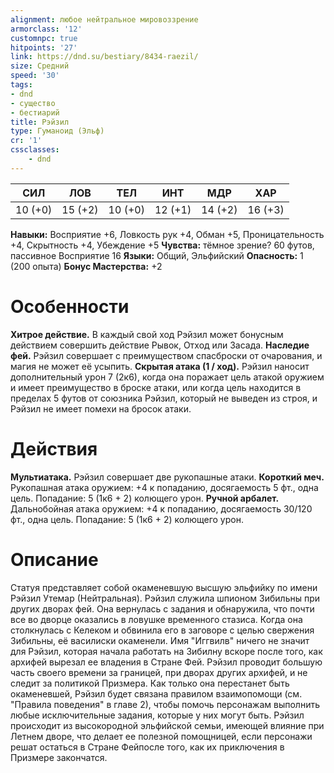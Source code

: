 ```yaml
---
alignment: любое нейтральное мировоззрение
armorclass: '12'
customnpc: true
hitpoints: '27'
link: https://dnd.su/bestiary/8434-raezil/
size: Средний
speed: '30'
tags:
- dnd
- существо
- бестиарий
title: Рэйзил
type: Гуманоид (Эльф)
cr: '1'
cssclasses:
    - dnd
---
```



| СИЛ | ЛОВ | ТЕЛ | ИНТ | МДР | ХАР |
|---|---|---|---|---|---|
| 10 (+0) | 15 (+2) | 10 (+0) | 12 (+1) | 14 (+2) | 16 (+3) |
**Навыки:** Восприятие +6, Ловкость рук +4, Обман +5, Проницательность +4, Скрытность +4, Убеждение +5
**Чувства:** тёмное зрение? 60 футов, пассивное Восприятие 16
**Языки:** Общий, Эльфийский
**Опасность:** 1 (200 опыта)
**Бонус Мастерства:** +2


# Особенности
**Хитрое действие.** В каждый свой ход Рэйзил может бонусным действием совершить действие Рывок, Отход или Засада.
**Наследие фей.** Рэйзил совершает с преимуществом спасброски от очарования, и магия не может её усыпить.
**Скрытая атака (1 / ход).** Рэйзил наносит дополнительный урон 7 (2к6), когда она поражает цель атакой оружием и имеет преимущество в броске атаки, или когда цель находится в пределах 5 футов от союзника Рэйзил, который не выведен из строя, и Рэйзил не имеет помехи на бросок атаки.


# Действия
**Мультиатака.** Рэйзил совершает две рукопашные атаки.
**Короткий меч.** Рукопашная атака оружием: +4 к попаданию, досягаемость 5 фт., одна цель. Попадание: 5 (1к6 + 2) колющего урон.
**Ручной арбалет.** Дальнобойная атака оружием: +4 к попаданию, досягаемость 30/120 фт., одна цель. Попадание: 5 (1к6 + 2) колющего урон.


# Описание
Статуя представляет собой окаменевшую высшую эльфийку по имени Рэйзил Утемар (Нейтральная). Рэйзил служила шпионом Зибильны при других дворах фей. Она вернулась с задания и обнаружила, что почти все во дворце оказались в ловушке временного стазиса. Когда она столкнулась с Келеком и обвинила его в заговоре с целью свержения Зибильны, её василиски окаменели. Имя "Иггвилв" ничего не значит для Рэйзил, которая начала работать на Зибилну вскоре после того, как архифей вырезал ее владения в Стране Фей. Рэйзил проводит большую часть своего времени за границей, при дворах других архифей, и не следит за политикой Призмера. Как только она перестанет быть окаменевшей, Рэйзил будет связана правилом взаимопомощи (см. "Правила поведения" в главе 2), чтобы помочь персонажам выполнить любые исключительные задания, которые у них могут быть. Рэйзил происходит из высокородной эльфийской семьи, имеющей влияние при Летнем дворе, что делает ее полезной помощницей, если персонажи решат остаться в Стране Фейпосле того, как их приключения в Призмере закончатся.